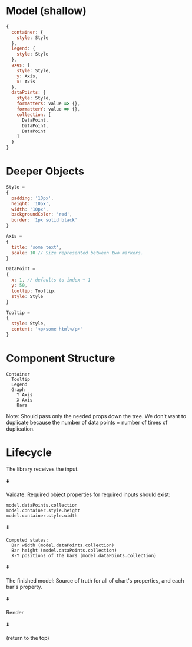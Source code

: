 # Model (shallow)

```javascript
{
  container: {
    style: Style
  },
  legend: {
    style: Style
  },
  axes: {
    style: Style,
    y: Axis,
    x: Axis
  },
  dataPoints: {
    style: Style,
    formatterX: value => {},
    formatterY: value => {},
    collection: [
      DataPoint,
      DataPoint,
      DataPoint
    ]
  }
}
```

# Deeper Objects

```javascript
Style =
{
  padding: '10px',
  height: '10px',
  width: '10px',
  backgroundColor: 'red',
  border: '1px solid black'
}

Axis =
{
  title: 'some text',
  scale: 10 // Size represented between two markers.
}

DataPoint =
{
  x: 1, // defaults to index + 1
  y: 50,
  tooltip: Tooltip,
  style: Style
}

Tooltip =
{
  style: Style,
  content: '<p>some html</p>'
}

```

# Component Structure

```
Container
  Tooltip
  Legend
  Graph
    Y Axis
    X Axis
    Bars
```

Note: Should pass only the needed props down the tree. We don't want to duplicate because the number of data points = number of times of duplication.

# Lifecycle

The library receives the input.

⬇️

Vaidate: Required object properties for required inputs should exist:
```
model.dataPoints.collection
model.container.style.height
model.container.style.width
```

⬇️

```
Computed states:
  Bar width (model.dataPoints.collection)
  Bar height (model.dataPoints.collection)
  X-Y positions of the bars (model.dataPoints.collection)
```

⬇️

The finished model: Source of truth for all of chart's properties, and each bar's property.

⬇️

Render

⬇️

(return to the top)